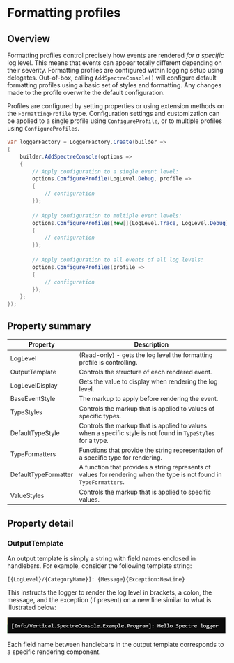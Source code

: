 ﻿# Formatting profiles

## Overview

Formatting profiles control precisely how events are rendered _for a specific_ log level. This means that events can appear totally different depending on their severity. Formatting profiles are configured within logging setup using delegates. Out-of-box, calling `AddSpectreConsole()` will configure default formatting profiles using a basic set of styles and formatting. Any changes made to the profile overwrite the default configuration.

Profiles are configured by setting properties or using extension methods on the `FormattingProfile` type. Configuration settings and customization can be applied to a single profile using `ConfigureProfile`, or to multiple profiles using `ConfigureProfiles`.

```csharp
var loggerFactory = LoggerFactory.Create(builder => 
{
    builder.AddSpectreConsole(options => 
    {
        // Apply configuration to a single event level:
        options.ConfigureProfile(LogLevel.Debug, profile => 
        {
            // configuration
        });    
        
        // Apply configuration to multiple event levels:
        options.ConfigureProfiles(new[]{LogLevel.Trace, LogLevel.Debug}, profile =>
        {
            // configuration
        });
        
        // Apply configuration to all events of all log levels:
        options.ConfigureProfiles(profile =>
        {
            // configuration
        });
    };
});
```

## Property summary

|Property|Description|
|---|---|
|LogLevel|(Read-only) - gets the log level the formatting profile is controlling.|
|OutputTemplate|Controls the structure of each rendered event.|
|LogLevelDisplay|Gets the value to display when rendering the log level.|
|BaseEventStyle|The markup to apply before rendering the event.|
|TypeStyles|Controls the markup that is applied to values of specific types.|
|DefaultTypeStyle|Controls the markup that is applied to values when a specific style is not found in `TypeStyles` for a type.|
|TypeFormatters|Functions that provide the string representation of a specific type for rendering.|
|DefaultTypeFormatter|A function that provides a string represents of values for rendering when the type is not found in `TypeFormatters`.
|ValueStyles|Controls the markup that is applied to specific values.|

## Property detail

### OutputTemplate

An output template is simply a string with field names enclosed in handlebars. For example, consider the following template string:

```
[{LogLevel}/{CategoryName}]: {Message}{Exception:NewLine}
```

This instructs the logger to render the log level in brackets, a colon, the message, and the exception (if present) on a new line similar to what is illustrated below:

![basic](snips/basic.png)

Each field name between handlebars in the output template corresponds to a specific rendering component. 